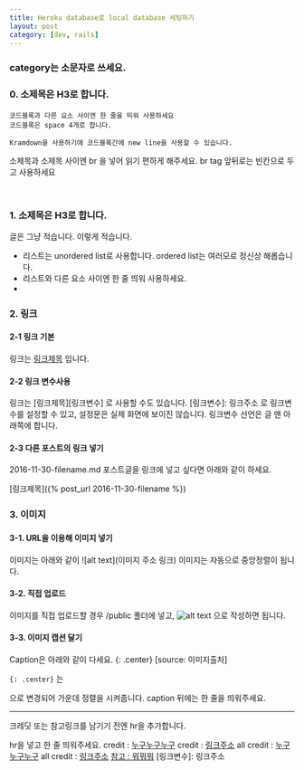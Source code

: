 ```yaml
---
title: Heroku database로 local database 세팅하기
layout: post
category: [dev, rails]              
--- 
```


### category는 소문자로 쓰세요.

### 0. 소제목은 H3로 합니다.

    코드블록과 다른 요소 사이엔 한 줄을 띄워 사용하세요
    코드블록은 space 4개로 합니다.

    Kramdown을 사용하기에 코드블록간에 new line을 사용할 수 있습니다.
    


소제목과 소제목 사이엔 br 을 넣어 읽기 편하게 해주세요. br tag 앞뒤로는 빈칸으로 두고 사용하세요

<br>

### 1. 소제목은 H3로 합니다.
글은 그냥 적습니다. 이렇게 적습니다.

- 리스트는 unordered list로 사용합니다. ordered list는 여러모로 정신상 해롭습니다.
- 리스트와 다른 요소 사이엔 한 줄 띄워 사용하세요.
-

### 2. 링크

#### 2-1 링크 기본
링크는 [링크제목](링크주소) 입니다.

#### 2-2 링크 변수사용
링크는 [링크제목][링크변수] 로 사용할 수도 있습니다.
[링크변수]: 링크주소 
로 링크변수를 설정할 수 있고, 설정문은 실제 화면에 보이진 않습니다.
링크변수 선언은 글 맨 아래쪽에 합니다.

#### 2-3 다른 포스트의 링크 넣기
2016-11-30-filename.md 포스트글을 링크에 넣고 싶다면 아래와 같이 하세요.


[링크제목]({% post_url 2016-11-30-filename %})


### 3. 이미지
#### 3-1. URL을 이용해 이미지 넣기
이미지는 아래와 같이
![alt text](이미지 주소 링크)
이미지는 자동으로 중앙정렬이 됩니다.

#### 3-2. 직접 업로드
이미지를 직접 업로드할 경우 /public 폴더에 넣고,
![alt text](/public/image_file_name) 으로 작성하면 됩니다.

#### 3-3. 이미지 캡션 달기
Caption은 아래와 같이 다세요.
{: .center}
[source: 이미지출처]

`{: .center}` 는 <p style="text-align:center;"></p> 으로 변경되어 가운데 정렬을 시켜줍니다.
caption 뒤에는 한 줄을 띄워주세요.

---
크레딧 또는 참고링크를 남기기 전엔 hr을 추가합니다.

hr을 넣고 한 줄 띄워주세요.
credit : [누구누구누구](링크주소)
credit : [링크주소](링크주소)
all credit : [누구누구누구](링크주소)
all credit : [링크주소](링크주소)
[참고 : 뭐뭐뭐](링크주소)
[링크변수]: 링크주소